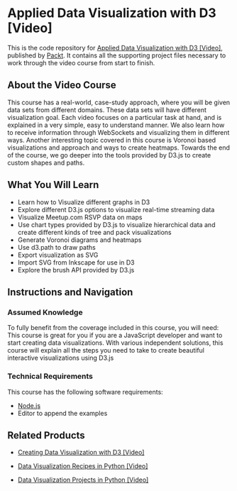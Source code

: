 # Applied Data Visualization with D3 [Video]
This is the code repository for [Applied Data Visualization with D3 [Video]](https://www.packtpub.com/big-data-and-business-intelligence/applied-data-visualization-d3-video?utm_source=github&utm_medium=repository&utm_campaign=9781789341119), published by [Packt](https://www.packtpub.com/?utm_source=github). It contains all the supporting project files necessary to work through the video course from start to finish.
## About the Video Course
This course has a real-world, case-study approach, where you will be given data sets from different domains. These data sets will have different visualization goal. Each video focuses on a particular task at hand, and is explained in a very simple, easy to understand manner. We also learn how to receive information through WebSockets and visualizing them in different ways. Another interesting topic covered in  this course is Voronoi based visualizations and approach and ways to create heatmaps. Towards the end of the course, we go deeper into the tools provided by D3.js to create custom shapes and paths.

<H2>What You Will Learn</H2>
<DIV class=book-info-will-learn-text>
<UL>
<LI>Learn how to Visualize different graphs in D3 
<LI>Explore different D3.js options to visualize real-time streaming data 
<LI>Visualize Meetup.com RSVP data on maps 
<LI>Use chart types provided by D3.js to visualize hierarchical data and create different kinds of tree and pack visualizations 
<LI>Generate Voronoi diagrams and heatmaps 
<LI>Use d3.path to draw paths&nbsp; 
<LI>Export visualization as SVG&nbsp; 
<LI>Import SVG from Inkscape for use in D3 
<LI>Explore the brush API provided by D3.js </LI></UL></DIV>

## Instructions and Navigation
### Assumed Knowledge
To fully benefit from the coverage included in this course, you will need:<br/>
This course is great for you if you are a JavaScript developer and want to start creating data visualizations. With various independent solutions, this course will explain all the steps you need to take to create beautiful interactive visualizations using D3.js
### Technical Requirements
This course has the following software requirements:<br/>
* [Node.js](https://nodejs.org/en/download/) <br/>
* Editor to append the examples

## Related Products
* [Creating Data Visualization with D3 [Video]](https://www.packtpub.com/big-data-and-business-intelligence/creating-data-visualization-d3-video?utm_source=github&utm_medium=repository&utm_campaign=9781789344820)

* [Data Visualization Recipes in Python [Video]](https://www.packtpub.com/big-data-and-business-intelligence/data-visualization-recipes-python-video?utm_source=github&utm_medium=repository&utm_campaign=9781789340495)

* [Data Visualization Projects in Python [Video]](https://www.packtpub.com/virtualization-and-cloud/data-visualization-projects-python-video?utm_source=github&utm_medium=repository&utm_campaign=9781788830416)

